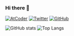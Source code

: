 ### Hi there 👋

[![AtCoder](https://img.shields.io/endpoint?url=https%3A%2F%2Fatcoder-badges.now.sh%2Fapi%2Fatcoder%2Fjson%2Fkuroinusan)](https://atcoder.jp/users/kuroinusan)
[![Twitter](https://img.shields.io/twitter/follow/N0deMain?style=social)](https://twitter.com/N0deMain)
[![GitHub](https://img.shields.io/github/followers/pochi1111.svg?style=social&label=Follow)](https://github.com/pochi1111)  

![GitHub stats](https://github-readme-stats.vercel.app/api?username=pochi1111&show_icons=true)
![Top Langs](https://github-readme-stats.vercel.app/api/top-langs/?username=pochi1111&theme=light&layout=compact)

<!--
**pochi1111/pochi1111** is a ✨ _special_ ✨ repository because its `README.md` (this file) appears on your GitHub profile.

Here are some ideas to get you started:

- 🔭 I’m currently working on ...
- 🌱 I’m currently learning ...
- 👯 I’m looking to collaborate on ...
- 🤔 I’m looking for help with ...
- 💬 Ask me about ...
- 📫 How to reach me: ...
- 😄 Pronouns: ...
- ⚡ Fun fact: ...
-->
